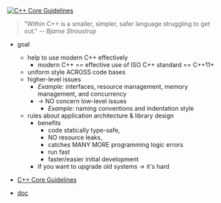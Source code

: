[![C++ Core Guidelines](cpp_core_guidelines_logo_text.png)](http://isocpp.github.io/CppCoreGuidelines/CppCoreGuidelines)

>"Within C++ is a smaller, simpler, safer language struggling to get out."
>-- <cite>Bjarne Stroustrup</cite>

* goal
  * help to use modern C++ effectively
    * modern C++ == effective use of ISO C++ standard == C++11+
  * uniform style ACROSS code bases
  * higher-level issues
    * _Example:_ interfaces, resource management, memory management, and concurrency
    * -> NO concern low-level issues
      * _Example:_ naming conventions and indentation style
  * rules about application architecture & library design
    * benefits
      * code statically type-safe,
      * NO resource leaks,
      * catches MANY MORE programming logic errors
      * run fast
      * faster/easier initial development
    * if you want to upgrade old systems -> it's hard

* [C++ Core Guidelines](CppCoreGuidelines.md)

* [doc](docs/index.md)
